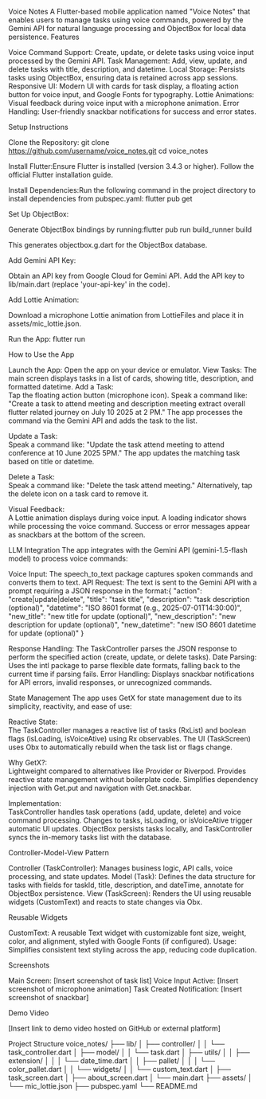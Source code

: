 Voice Notes
A Flutter-based mobile application named "Voice Notes" that enables users to manage tasks using voice commands, powered by the Gemini API for natural language processing and ObjectBox for local data persistence.
Features

Voice Command Support: Create, update, or delete tasks using voice input processed by the Gemini API.
Task Management: Add, view, update, and delete tasks with title, description, and datetime.
Local Storage: Persists tasks using ObjectBox, ensuring data is retained across app sessions.
Responsive UI: Modern UI with cards for task display, a floating action button for voice input, and Google Fonts for typography.
Lottie Animations: Visual feedback during voice input with a microphone animation.
Error Handling: User-friendly snackbar notifications for success and error states.

Setup Instructions

Clone the Repository:
git clone https://github.com/username/voice_notes.git
cd voice_notes


Install Flutter:Ensure Flutter is installed (version 3.4.3 or higher). Follow the official Flutter installation guide.

Install Dependencies:Run the following command in the project directory to install dependencies from pubspec.yaml:
flutter pub get


Set Up ObjectBox:

Generate ObjectBox bindings by running:flutter pub run build_runner build


This generates objectbox.g.dart for the ObjectBox database.


Add Gemini API Key:

Obtain an API key from Google Cloud for Gemini API.
Add the API key to lib/main.dart (replace 'your-api-key' in the code).


Add Lottie Animation:

Download a microphone Lottie animation from LottieFiles and place it in assets/mic_lottie.json.


Run the App:
flutter run



How to Use the App

Launch the App: Open the app on your device or emulator.
View Tasks: The main screen displays tasks in a list of cards, showing title, description, and formatted datetime.
Add a Task:  
Tap the floating action button (microphone icon).
Speak a command like: "Create a task to attend meeting and description meeting 
extract overall flutter related journey 
on July 10 2025 at 2 PM."
The app processes the command via the Gemini API and adds the task to the list.


Update a Task:  
Speak a command like: "Update the task attend meeting to attend conference at 10 June 2025 5PM."
The app updates the matching task based on title or datetime.


Delete a Task:  
Speak a command like: "Delete the task attend meeting."
Alternatively, tap the delete icon on a task card to remove it.


Visual Feedback:  
A Lottie animation displays during voice input.
A loading indicator shows while processing the voice command.
Success or error messages appear as snackbars at the bottom of the screen.



LLM Integration
The app integrates with the Gemini API (gemini-1.5-flash model) to process voice commands:

Voice Input: The speech_to_text package captures spoken commands and converts them to text.
API Request: The text is sent to the Gemini API with a prompt requiring a JSON response in the format:{
"action": "create|update|delete",
"title": "task title",
"description": "task description (optional)",
"datetime": "ISO 8601 format (e.g., 2025-07-01T14:30:00)",
"new_title": "new title for update (optional)",
"new_description": "new description for update (optional)",
"new_datetime": "new ISO 8601 datetime for update (optional)"
}


Response Handling: The TaskController parses the JSON response to perform the specified action (create, update, or delete tasks).
Date Parsing: Uses the intl package to parse flexible date formats, falling back to the current time if parsing fails.
Error Handling: Displays snackbar notifications for API errors, invalid responses, or unrecognized commands.

State Management
The app uses GetX for state management due to its simplicity, reactivity, and ease of use:

Reactive State:  
The TaskController manages a reactive list of tasks (RxList<Task>) and boolean flags (isLoading, isVoiceAtive) using Rx observables.
The UI (TaskScreen) uses Obx to automatically rebuild when the task list or flags change.


Why GetX?:  
Lightweight compared to alternatives like Provider or Riverpod.
Provides reactive state management without boilerplate code.
Simplifies dependency injection with Get.put and navigation with Get.snackbar.


Implementation:  
TaskController handles task operations (add, update, delete) and voice command processing.
Changes to tasks, isLoading, or isVoiceAtive trigger automatic UI updates.
ObjectBox persists tasks locally, and TaskController syncs the in-memory tasks list with the database.



Controller-Model-View Pattern

Controller (TaskController): Manages business logic, API calls, voice processing, and state updates.
Model (Task): Defines the data structure for tasks with fields for taskId, title, description, and dateTime, annotate for ObjectBox persistence.
View (TaskScreen): Renders the UI using reusable widgets (CustomText) and reacts to state changes via Obx.

Reusable Widgets

CustomText: A reusable Text widget with customizable font size, weight, color, and alignment, styled with Google Fonts (if configured).
Usage: Simplifies consistent text styling across the app, reducing code duplication.

Screenshots

Main Screen: [Insert screenshot of task list]
Voice Input Active: [Insert screenshot of microphone animation]
Task Created Notification: [Insert screenshot of snackbar]

Demo Video

[Insert link to demo video hosted on GitHub or external platform]

Project Structure
voice_notes/
├── lib/
│   ├── controller/
│   │   └── task_controller.dart
│   ├── model/
│   │   └── task.dart
│   ├── utils/
│   │   ├── extension/
│   │   │   └── date_time.dart
│   │   ├── pallet/
│   │   │   └── color_pallet.dart
│   │   └── widgets/
│   │       └── custom_text.dart
│   ├── task_screen.dart
│   ├── about_screen.dart
│   └── main.dart
├── assets/
│   └── mic_lottie.json
├── pubspec.yaml
└── README.md

